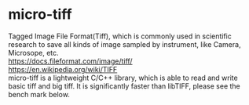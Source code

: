 # micro-tiff

Tagged Image File Format(Tiff), which is commonly used in scientific research to save all kinds of image sampled by instrument, like Camera, Microsope, etc.  
<https://docs.fileformat.com/image/tiff/>  
<https://en.wikipedia.org/wiki/TIFF>  
micro-tiff is a lightweight C/C++ library, which is able to read and write basic tiff and big tiff. It is significantly faster than libTIFF, please see the bench mark below.  
